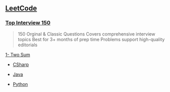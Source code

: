 ## [LeetCode](https://leetcode.com)

### [Top Interview 150](https://leetcode.com/studyplan/top-interview-150/)

> 150 Orginal & Classic Questions Covers comprehensive interview topics
Best for 3+ months of prep time
Problems support high-quality editorials

[1- Two Sum](https://leetcode.com/problems/two-sum/?envType=study-plan-v2&envId=top-interview-150)

+ [CSharp](https://github.com/b-daarr/CSharp/blob/main/LeetCode/LC15001/Program.cs)

+ [Java](https://github.com/b-daarr/Java/blob/main/LeetCode/LC15001/src/Main.java)

+ [Python](https://github.com/b-daarr/Python/blob/main/LeetCode/LC15001/LC15001.py)